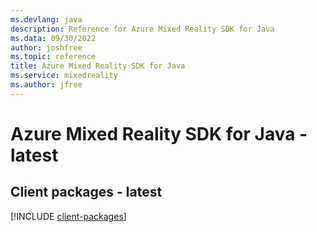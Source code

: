 ```yaml
---
ms.devlang: java
description: Reference for Azure Mixed Reality SDK for Java
ms.data: 09/30/2022
author: joshfree
ms.topic: reference
title: Azure Mixed Reality SDK for Java
ms.service: mixedreality
ms.author: jfree
---
```

# Azure Mixed Reality SDK for Java - latest

## Client packages - latest
[!INCLUDE [client-packages](mixed-reality-client-index.md)]